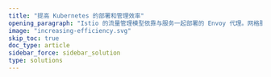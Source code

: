 ```yaml
---
title: "提高 Kubernetes 的部署和管理效率"
opening_paragraph: "Istio 的流量管理模型依靠与服务一起部署的 Envoy 代理。网格服务发送和接收的所有流量（数据平面流量）都通过 Envoy 进行代理，从而可以轻松引导和控制网格网络周围的流量，而无需对服务进行任何更改。"
image: "increasing-efficiency.svg"
skip_toc: true
doc_type: article
sidebar_force: sidebar_solution
type: solutions
---
```

[comment]: <> (TODO: Replace placeholders)